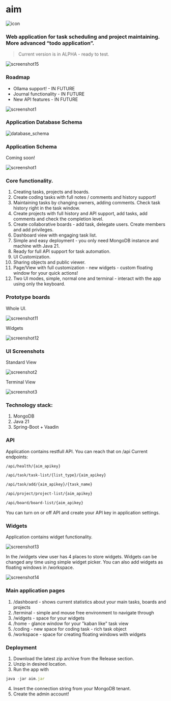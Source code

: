# aim

![icon](https://github.com/wjakew/aim/blob/master/readme_resources/aim_logo.png)

### Web application for task scheduling and project maintaining. More advanced “todo application”.

> Current version is in ALPHA - ready to test.
> 

![screenshot15](https://github.com/wjakew/aim/blob/master/readme_resources/aim_screenshot15.png)

### Roadmap

- Ollama support! - IN FUTURE
- Journal functionality - IN FUTURE
- New API features - IN FUTURE

![screenshot1](https://github.com/wjakew/aim/blob/master/readme_resources/aim_screenshot1.png)

### Application Database Schema

![database_schema](https://github.com/wjakew/aim/blob/master/readme_resources/aim_database_schema.png)

### Application Schema

Coming soon!

![screenshot1](https://github.com/wjakew/aim/blob/master/readme_resources/aim_screenshot10.png)

### Core functionality.

1. Creating tasks, projects and boards.
2. Create coding tasks with full notes / comments and history support!
3. Maintaining tasks by changing owners, adding comments. Check task history right in the task window.
4. Create projects with full history and API support, add tasks, add comments and check the completion level.
5. Create collaborative boards  - add task, delegate users. Create members and add privileges.
6. Dashboard view with engaging task list.
7. Simple and easy deployment - you only need MongoDB instance and machine with Java 21.
8. Ready for full API support for task automation.
9. UI Customization.
10. Sharing objects and public viewer.
11. Page/View with full customization - new widgets - custom floating window for your quick actions! 
12. Two UI modes, simple, normal one and terminal - interact with the app using only the keyboard.

### Prototype boards

Whole UI.

![screenshot11](https://github.com/wjakew/aim/blob/master/readme_resources/aim_screenshot11.png)

Widgets

![screenshot12](https://github.com/wjakew/aim/blob/master/readme_resources/aim_screenshot12.png)

### UI Screenshots

Standard View

![screenshot2](https://github.com/wjakew/aim/blob/master/readme_resources/aim_screenshot6.png)

Terminal View

![screenshot3]( https://github.com/wjakew/aim/blob/master/readme_resources/aim_screenshot7.png)

### Technology stack:

1. MongoDB
2. Java 21
3. Spring-Boot + Vaadin

### API 

Application contains restfull API. You can reach that on /api
Current endpoints:

```html
/api/health/{aim_apikey}
```
```html
/api/task/task-list/{list_type}/{aim_apikey}
```
```html
/api/task/add/{aim_apikey}/{task_name}
```
```html
/api/project/project-list/{aim_apikey}
```
```html
/api/board/board-list/{aim_apikey}
```
You can turn on or off API and create your API key in application settings.

### Widgets

Application contains widget functionality.

![screenshot13]( https://github.com/wjakew/aim/blob/master/readme_resources/aim_screenshot13.png)

In the /widgets view user has 4 places to store widgets. Widgets can be changed any time using simple
widget picker. You can also add widgets as floating windows in /workspace.

![screenshot14]( https://github.com/wjakew/aim/blob/master/readme_resources/aim_screenshot14.png)

### Main application pages
1. /dashboard  - shows current statistics about your main tasks, boards and projects
2. /terminal - simple and mouse free environment to navigate through 
3. /widgets - space for your widgets
4. /home - glance window for your "kaban like" task view
5. /coding - new space for coding task - rich task object
6. /workspace - space for creating floating windows with widgets


### Deployment

1. Download the latest zip archive from the Release section.
2. Unzip in desired location.
3. Run the app with
```jsx
java -jar aim.jar
```
4. Insert the connection string from your MongoDB tenant.
5. Create the admin account!
